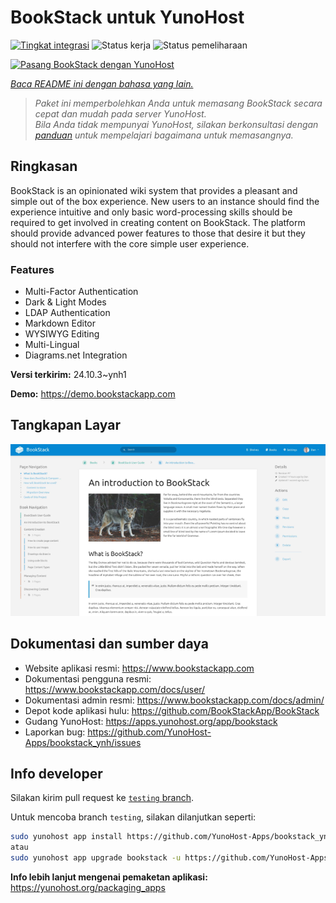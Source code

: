 <!--
N.B.: README ini dibuat secara otomatis oleh <https://github.com/YunoHost/apps/tree/master/tools/readme_generator>
Ini TIDAK boleh diedit dengan tangan.
-->

# BookStack untuk YunoHost

[![Tingkat integrasi](https://apps.yunohost.org/badge/integration/bookstack)](https://ci-apps.yunohost.org/ci/apps/bookstack/)
![Status kerja](https://apps.yunohost.org/badge/state/bookstack)
![Status pemeliharaan](https://apps.yunohost.org/badge/maintained/bookstack)

[![Pasang BookStack dengan YunoHost](https://install-app.yunohost.org/install-with-yunohost.svg)](https://install-app.yunohost.org/?app=bookstack)

*[Baca README ini dengan bahasa yang lain.](./ALL_README.md)*

> *Paket ini memperbolehkan Anda untuk memasang BookStack secara cepat dan mudah pada server YunoHost.*  
> *Bila Anda tidak mempunyai YunoHost, silakan berkonsultasi dengan [panduan](https://yunohost.org/install) untuk mempelajari bagaimana untuk memasangnya.*

## Ringkasan

BookStack is an opinionated wiki system that provides a pleasant and simple out of the box experience. New users to an instance should find the experience intuitive and only basic word-processing skills should be required to get involved in creating content on BookStack. The platform should provide advanced power features to those that desire it but they should not interfere with the core simple user experience.

### Features

- Multi-Factor Authentication
- Dark & Light Modes
- LDAP Authentication
- Markdown Editor
- WYSIWYG Editing
- Multi-Lingual
- Diagrams.net Integration


**Versi terkirim:** 24.10.3~ynh1

**Demo:** <https://demo.bookstackapp.com>

## Tangkapan Layar

![Tangkapan Layar pada BookStack](./doc/screenshots/screenshot.png)

## Dokumentasi dan sumber daya

- Website aplikasi resmi: <https://www.bookstackapp.com>
- Dokumentasi pengguna resmi: <https://www.bookstackapp.com/docs/user/>
- Dokumentasi admin resmi: <https://www.bookstackapp.com/docs/admin/>
- Depot kode aplikasi hulu: <https://github.com/BookStackApp/BookStack>
- Gudang YunoHost: <https://apps.yunohost.org/app/bookstack>
- Laporkan bug: <https://github.com/YunoHost-Apps/bookstack_ynh/issues>

## Info developer

Silakan kirim pull request ke [`testing` branch](https://github.com/YunoHost-Apps/bookstack_ynh/tree/testing).

Untuk mencoba branch `testing`, silakan dilanjutkan seperti:

```bash
sudo yunohost app install https://github.com/YunoHost-Apps/bookstack_ynh/tree/testing --debug
atau
sudo yunohost app upgrade bookstack -u https://github.com/YunoHost-Apps/bookstack_ynh/tree/testing --debug
```

**Info lebih lanjut mengenai pemaketan aplikasi:** <https://yunohost.org/packaging_apps>

